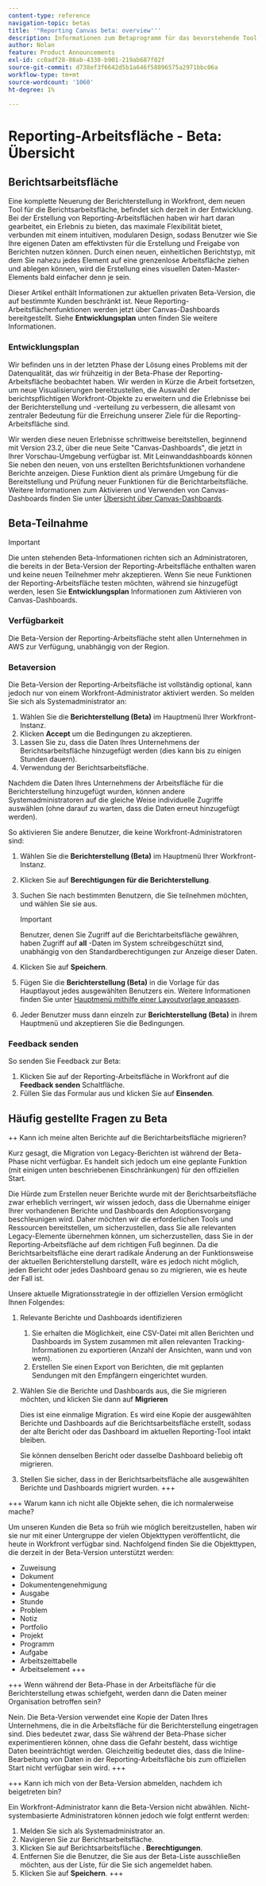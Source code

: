 ```yaml
---
content-type: reference
navigation-topic: betas
title: '"Reporting Canvas beta: overview'''
description: Informationen zum Betaprogramm für das bevorstehende Tool zur Berichtsarbeitsfläche für Adobe Workfront
author: Nolan
feature: Product Announcements
exl-id: cc0adf28-08ab-4330-b901-219ab687f02f
source-git-commit: d738ef3f6642d5b1a646f58896575a2971bbc06a
workflow-type: tm+mt
source-wordcount: '1060'
ht-degree: 1%

---
```



# Reporting-Arbeitsfläche - Beta: Übersicht

## Berichtsarbeitsfläche

Eine komplette Neuerung der Berichterstellung in Workfront, dem neuen Tool für die Berichtsarbeitsfläche, befindet sich derzeit in der Entwicklung. Bei der Erstellung von Reporting-Arbeitsflächen haben wir hart daran gearbeitet, ein Erlebnis zu bieten, das maximale Flexibilität bietet, verbunden mit einem intuitiven, modularen Design, sodass Benutzer wie Sie Ihre eigenen Daten am effektivsten für die Erstellung und Freigabe von Berichten nutzen können. Durch einen neuen, einheitlichen Berichtstyp, mit dem Sie nahezu jedes Element auf eine grenzenlose Arbeitsfläche ziehen und ablegen können, wird die Erstellung eines visuellen Daten-Master-Elements bald einfacher denn je sein.

Dieser Artikel enthält Informationen zur aktuellen privaten Beta-Version, die auf bestimmte Kunden beschränkt ist. Neue Reporting-Arbeitsflächenfunktionen werden jetzt über Canvas-Dashboards bereitgestellt. Siehe **Entwicklungsplan** unten finden Sie weitere Informationen.

### Entwicklungsplan

Wir befinden uns in der letzten Phase der Lösung eines Problems mit der Datenqualität, das wir frühzeitig in der Beta-Phase der Reporting-Arbeitsfläche beobachtet haben. Wir werden in Kürze die Arbeit fortsetzen, um neue Visualisierungen bereitzustellen, die Auswahl der berichtspflichtigen Workfront-Objekte zu erweitern und die Erlebnisse bei der Berichterstellung und -verteilung zu verbessern, die allesamt von zentraler Bedeutung für die Erreichung unserer Ziele für die Reporting-Arbeitsfläche sind.

Wir werden diese neuen Erlebnisse schrittweise bereitstellen, beginnend mit Version 23.2, über die neue Seite &quot;Canvas-Dashboards&quot;, die jetzt in Ihrer Vorschau-Umgebung verfügbar ist. Mit Leinwanddashboards können Sie neben den neuen, von uns erstellten Berichtsfunktionen vorhandene Berichte anzeigen. Diese Funktion dient als primäre Umgebung für die Bereitstellung und Prüfung neuer Funktionen für die Berichtarbeitsfläche. Weitere Informationen zum Aktivieren und Verwenden von Canvas-Dashboards finden Sie unter [Übersicht über Canvas-Dashboards](/help/quicksilver/reports-and-dashboards/dashboards/creating-and-managing-dashboards/canvas-dashboards-overview.md).

## Beta-Teilnahme

>[!IMPORTANT]
>
>Die unten stehenden Beta-Informationen richten sich an Administratoren, die bereits in der Beta-Version der Reporting-Arbeitsfläche enthalten waren und keine neuen Teilnehmer mehr akzeptieren. Wenn Sie neue Funktionen der Reporting-Arbeitsfläche testen möchten, während sie hinzugefügt werden, lesen Sie **Entwicklungsplan** Informationen zum Aktivieren von Canvas-Dashboards.

### Verfügbarkeit

Die Beta-Version der Reporting-Arbeitsfläche steht allen Unternehmen in AWS zur Verfügung, unabhängig von der Region.

### Betaversion

Die Beta-Version der Reporting-Arbeitsfläche ist vollständig optional, kann jedoch nur von einem Workfront-Administrator aktiviert werden. So melden Sie sich als Systemadministrator an:

1. Wählen Sie die **Berichterstellung (Beta)** im Hauptmenü Ihrer Workfront-Instanz.
1. Klicken **Accept** um die Bedingungen zu akzeptieren.
1. Lassen Sie zu, dass die Daten Ihres Unternehmens der Berichtsarbeitsfläche hinzugefügt werden (dies kann bis zu einigen Stunden dauern).
1. Verwendung der Berichtsarbeitsfläche.

Nachdem die Daten Ihres Unternehmens der Arbeitsfläche für die Berichterstellung hinzugefügt wurden, können andere Systemadministratoren auf die gleiche Weise individuelle Zugriffe auswählen (ohne darauf zu warten, dass die Daten erneut hinzugefügt werden).

So aktivieren Sie andere Benutzer, die keine Workfront-Administratoren sind:

1. Wählen Sie die **Berichterstellung (Beta)** im Hauptmenü Ihrer Workfront-Instanz.
1. Klicken Sie auf **Berechtigungen für die Berichterstellung**.
1. Suchen Sie nach bestimmten Benutzern, die Sie teilnehmen möchten, und wählen Sie sie aus.

   >[!IMPORTANT]
   >
   >Benutzer, denen Sie Zugriff auf die Berichtarbeitsfläche gewähren, haben Zugriff auf **all** -Daten im System schreibgeschützt sind, unabhängig von den Standardberechtigungen zur Anzeige dieser Daten.

1. Klicken Sie auf **Speichern**.
1. Fügen Sie die **Berichterstellung (Beta)** in die Vorlage für das Hauptlayout jedes ausgewählten Benutzers ein. Weitere Informationen finden Sie unter [Hauptmenü mithilfe einer Layoutvorlage anpassen](/help/quicksilver/administration-and-setup/customize-workfront/use-layout-templates/customize-main-menu.md).
1. Jeder Benutzer muss dann einzeln zur **Berichterstellung (Beta)** in ihrem Hauptmenü und akzeptieren Sie die Bedingungen.

### Feedback senden

So senden Sie Feedback zur Beta:

1. Klicken Sie auf der Reporting-Arbeitsfläche in Workfront auf die **Feedback senden** Schaltfläche.
1. Füllen Sie das Formular aus und klicken Sie auf **Einsenden**.

## Häufig gestellte Fragen zu Beta

++ Kann ich meine alten Berichte auf die Berichtarbeitsfläche migrieren?

Kurz gesagt, die Migration von Legacy-Berichten ist während der Beta-Phase nicht verfügbar. Es handelt sich jedoch um eine geplante Funktion (mit einigen unten beschriebenen Einschränkungen) für den offiziellen Start.

Die Hürde zum Erstellen neuer Berichte wurde mit der Berichtsarbeitsfläche zwar erheblich verringert, wir wissen jedoch, dass die Übernahme einiger Ihrer vorhandenen Berichte und Dashboards den Adoptionsvorgang beschleunigen wird. Daher möchten wir die erforderlichen Tools und Ressourcen bereitstellen, um sicherzustellen, dass Sie alle relevanten Legacy-Elemente übernehmen können, um sicherzustellen, dass Sie in der Reporting-Arbeitsfläche auf dem richtigen Fuß beginnen. Da die Berichtsarbeitsfläche eine derart radikale Änderung an der Funktionsweise der aktuellen Berichterstellung darstellt, wäre es jedoch nicht möglich, jeden Bericht oder jedes Dashboard genau so zu migrieren, wie es heute der Fall ist.

Unsere aktuelle Migrationsstrategie in der offiziellen Version ermöglicht Ihnen Folgendes:

1. Relevante Berichte und Dashboards identifizieren

   1. Sie erhalten die Möglichkeit, eine CSV-Datei mit allen Berichten und Dashboards im System zusammen mit allen relevanten Tracking-Informationen zu exportieren (Anzahl der Ansichten, wann und von wem).
   1. Erstellen Sie einen Export von Berichten, die mit geplanten Sendungen mit den Empfängern eingerichtet wurden.

1. Wählen Sie die Berichte und Dashboards aus, die Sie migrieren möchten, und klicken Sie dann auf **Migrieren**

   Dies ist eine einmalige Migration. Es wird eine Kopie der ausgewählten Berichte und Dashboards auf die Berichtsarbeitsfläche erstellt, sodass der alte Bericht oder das Dashboard im aktuellen Reporting-Tool intakt bleiben.

   Sie können denselben Bericht oder dasselbe Dashboard beliebig oft migrieren.

1. Stellen Sie sicher, dass in der Berichtsarbeitsfläche alle ausgewählten Berichte und Dashboards migriert wurden.
+++

+++ Warum kann ich nicht alle Objekte sehen, die ich normalerweise mache?

Um unseren Kunden die Beta so früh wie möglich bereitzustellen, haben wir sie nur mit einer Untergruppe der vielen Objekttypen veröffentlicht, die heute in Workfront verfügbar sind. Nachfolgend finden Sie die Objekttypen, die derzeit in der Beta-Version unterstützt werden:

* Zuweisung
* Dokument
* Dokumentengenehmigung
* Ausgabe
* Stunde
* Problem
* Notiz
* Portfolio
* Projekt
* Programm
* Aufgabe
* Arbeitszeittabelle
* Arbeitselement
+++

+++ Wenn während der Beta-Phase in der Arbeitsfläche für die Berichterstellung etwas schiefgeht, werden dann die Daten meiner Organisation betroffen sein?

Nein. Die Beta-Version verwendet eine Kopie der Daten Ihres Unternehmens, die in die Arbeitsfläche für die Berichterstellung eingetragen sind. Dies bedeutet zwar, dass Sie während der Beta-Phase sicher experimentieren können, ohne dass die Gefahr besteht, dass wichtige Daten beeinträchtigt werden. Gleichzeitig bedeutet dies, dass die Inline-Bearbeitung von Daten in der Reporting-Arbeitsfläche bis zum offiziellen Start nicht verfügbar sein wird.
+++

+++ Kann ich mich von der Beta-Version abmelden, nachdem ich beigetreten bin?

Ein Workfront-Administrator kann die Beta-Version nicht abwählen. Nicht-systembasierte Administratoren können jedoch wie folgt entfernt werden:

1. Melden Sie sich als Systemadministrator an.
1. Navigieren Sie zur Berichtsarbeitsfläche.
1. Klicken Sie auf Berichtsarbeitsfläche . **Berechtigungen**.
1. Entfernen Sie die Benutzer, die Sie aus der Beta-Liste ausschließen möchten, aus der Liste, für die Sie sich angemeldet haben.
1. Klicken Sie auf **Speichern**.
+++
